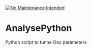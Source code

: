[![No Maintenance Intended](http://unmaintained.tech/badge.svg)](http://unmaintained.tech/)

# AnalysePython
Python script to tunne Oso parameters
